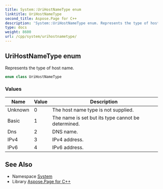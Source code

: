 ```yaml
---
title: System::UriHostNameType enum
linktitle: UriHostNameType
second_title: Aspose.Page for C++
description: 'System::UriHostNameType enum. Represents the type of host name in C++.'
type: docs
weight: 8600
url: /cpp/system/urihostnametype/
---
```

## UriHostNameType enum


Represents the type of host name.

```cpp
enum class UriHostNameType
```

### Values

| Name | Value | Description |
| --- | --- | --- |
| Unknown | 0 | The host name type is not supplied. |
| Basic | 1 | The name is set but its type cannot be determined. |
| Dns | 2 | DNS name. |
| IPv4 | 3 | IPv4 address. |
| IPv6 | 4 | IPv6 address. |

## See Also

* Namespace [System](../)
* Library [Aspose.Page for C++](../../)
